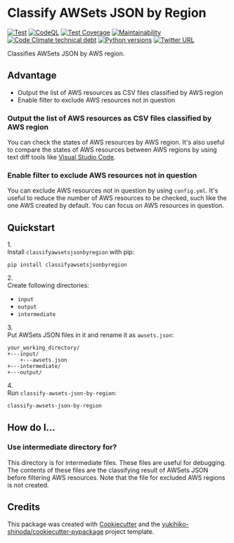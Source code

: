 # Classify AWSets JSON by Region

[![Test](https://github.com/yukihiko-shinoda/classify-awsets-json-by-region/workflows/Test/badge.svg)](https://github.com/yukihiko-shinoda/classify-awsets-json-by-region/actions?query=workflow%3ATest)
[![CodeQL](https://github.com/yukihiko-shinoda/classify-awsets-json-by-region/workflows/CodeQL/badge.svg)](https://github.com/yukihiko-shinoda/classify-awsets-json-by-region/actions?query=workflow%3ACodeQL)
[![Test Coverage](https://api.codeclimate.com/v1/badges/d3006b43fedc1ffd5db7/test_coverage)](https://codeclimate.com/github/yukihiko-shinoda/classify-awsets-json-by-region/test_coverage)
[![Maintainability](https://api.codeclimate.com/v1/badges/d3006b43fedc1ffd5db7/maintainability)](https://codeclimate.com/github/yukihiko-shinoda/classify-awsets-json-by-region/maintainability)
[![Code Climate technical debt](https://img.shields.io/codeclimate/tech-debt/yukihiko-shinoda/classify-awsets-json-by-region)](https://codeclimate.com/github/yukihiko-shinoda/classify-awsets-json-by-region)
[![Python versions](https://img.shields.io/pypi/pyversions/classifyawsetsjsonbyregion.svg)](https://pypi.org/project/classifyawsetsjsonbyregion)
[![Twitter URL](https://img.shields.io/twitter/url?style=social&url=https%3A%2F%2Fgithub.com%2Fyukihiko-shinoda%2Fclassify-awsets-json-by-region)](http://twitter.com/share?text=Classify%20AWSets%20JSON%20by%20Region&url=https://pypi.org/project/classifyawsetsjsonbyregion/&hashtags=python)

Classifies AWSets JSON by AWS region.

## Advantage

- Output the list of AWS resources as CSV files classified by AWS region
- Enable filter to exclude AWS resources not in question

### Output the list of AWS resources as CSV files classified by AWS region

You can check the states of AWS resources by AWS region. It's also useful to compare the states of AWS resources between AWS regions by using text diff tools like [Visual Studio Code].

### Enable filter to exclude AWS resources not in question

You can exclude AWS resources not in question by using `config.yml`. It's useful to reduce the number of AWS resources to be checked, such like the one AWS created by default. You can focus on AWS resources in question.

## Quickstart

1.\
Install `classifyawsetsjsonbyregion` with pip:

```console
pip install classifyawsetsjsonbyregion
```

2.\
Create following directories:

- `input`
- `output`
- `intermediate`

3.\
Put AWSets JSON files in it and rename it as `awsets.json`:

```plaintext
your_working_directory/
+---input/
    +---awsets.json
+---intermediate/
+---output/
```

4.\
Run `classify-awsets-json-by-region`:

```console
classify-awsets-json-by-region
```

<!-- markdownlint-disable no-trailing-punctuation -->
## How do I...
<!-- markdownlint-enable no-trailing-punctuation -->

<!-- markdownlint-disable no-trailing-punctuation -->
### Use intermediate directory for?
<!-- markdownlint-enable no-trailing-punctuation -->

This directory is for intermediate files. These files are useful for debugging. The contents of these files are the classifying result of AWSets JSON before filtering AWS resources. Note that the file for excluded AWS regions is not created.

## Credits

This package was created with [Cookiecutter] and the [yukihiko-shinoda/cookiecutter-pypackage] project template.

[Cookiecutter]: https://github.com/audreyr/cookiecutter
[Visual Studio Code]: https://code.visualstudio.com/
[yukihiko-shinoda/cookiecutter-pypackage]: https://github.com/audreyr/cookiecutter-pypackage
